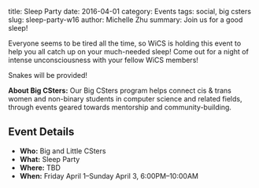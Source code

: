 title: Sleep Party
date: 2016-04-01
category: Events
tags: social, big csters
slug: sleep-party-w16
author: Michelle Zhu
summary: Join us for a good sleep!

Everyone seems to be tired all the time, so WiCS is holding this event to help you all catch up on your much-needed sleep! Come out for a night of intense unconsciousness with your fellow WiCS members!

Snakes will be provided!


**About Big CSters:** Our Big CSters program helps connect cis &amp; trans
women and non-binary students in computer science and related fields, through
events geared towards mentorship and community-building.

## Event Details ##

+ **Who:** Big and Little CSters
+ **What:** Sleep Party
+ **Where:** TBD
+ **When:** Friday April 1&ndash;Sunday April 3, 6:00PM&ndash;10:00AM
